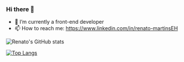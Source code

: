 ### Hi there 👋




- 🌱 I’m currently a front-end developer
- 📫 How to reach me: https://www.linkedin.com/in/renato-martinsEH

![Renato's GitHub stats](https://github-readme-stats.vercel.app/api?username=DryGut&theme=dark)

[![Top Langs](https://github-readme-stats.vercel.app/api/top-langs/?username=DryGut&layout=compact&theme=dark)](https://github.com/DryGut/github-readme-stats) 
